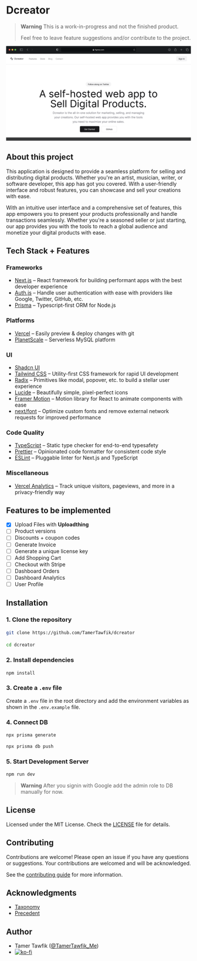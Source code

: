 # Dcreator

> **Warning**
> This is a work-in-progress and not the finished product.
>
> Feel free to leave feature suggestions and/or contribute to the project.

[![Dcreator](./public/hero-light.png)](https://example.com/)

## About this project

This application is designed to provide a seamless platform for selling and distributing digital products. Whether you're an artist, musician, writer, or software developer, this app has got you covered. With a user-friendly interface and robust features, you can showcase and sell your creations with ease.

With an intuitive user interface and a comprehensive set of features, this app empowers you to present your products professionally and handle transactions seamlessly. Whether you're a seasoned seller or just starting, our app provides you with the tools to reach a global audience and monetize your digital products with ease.

## Tech Stack + Features

### Frameworks

- [Next.js](https://nextjs.org/) – React framework for building performant apps with the best developer experience
- [Auth.js](https://authjs.dev/) – Handle user authentication with ease with providers like Google, Twitter, GitHub, etc.
- [Prisma](https://www.prisma.io/) – Typescript-first ORM for Node.js

### Platforms

- [Vercel](https://vercel.com/) – Easily preview & deploy changes with git
- [PlanetScale](https://planetscale.com/) – Serverless MySQL platform

### UI

- [Shadcn UI](https://ui.shadcn.com)
- [Tailwind CSS](https://tailwindcss.com/) – Utility-first CSS framework for rapid UI development
- [Radix](https://www.radix-ui.com/) – Primitives like modal, popover, etc. to build a stellar user experience
- [Lucide](https://lucide.dev/) – Beautifully simple, pixel-perfect icons
- [Framer Motion](https://framer.com/motion) – Motion library for React to animate components with ease
- [next/font](https://nextjs.org/docs/basic-features/font-optimization) – Optimize custom fonts and remove external network requests for improved performance

### Code Quality

- [TypeScript](https://www.typescriptlang.org/) – Static type checker for end-to-end typesafety
- [Prettier](https://prettier.io/) – Opinionated code formatter for consistent code style
- [ESLint](https://eslint.org/) – Pluggable linter for Next.js and TypeScript

### Miscellaneous

- [Vercel Analytics](https://vercel.com/analytics) – Track unique visitors, pageviews, and more in a privacy-friendly way

## Features to be implemented

- [x] Upload Files with **Uploadthing**
- [ ] Product versions
- [ ] Discounts + coupon codes
- [ ] Generate Invoice
- [ ] Generate a unique license key
- [ ] Add Shopping Cart
- [ ] Checkout with Stripe
- [ ] Dashboard Orders
- [ ] Dashboard Analytics
- [ ] User Profile

## Installation

### 1. Clone the repository

```bash
git clone https://github.com/TamerTawfik/dcreator

cd dcreator
```

### 2. Install dependencies

```bash
npm install
```

### 3. Create a `.env` file

Create a `.env` file in the root directory and add the environment variables as shown in the `.env.example` file.

### 4. Connect DB

```bash
npx prisma generate
```

```bash
npx prisma db push
```

### 5. Start Development Server

```bash
npm run dev
```

> **Warning**
> After you signin with Google add the admin role to DB manually for now.

## License

Licensed under the MIT License. Check the [LICENSE](./LICENSE) file for details.

## Contributing

Contributions are welcome! Please open an issue if you have any questions or suggestions. Your contributions are welcomed and will be acknowledged.

See the [contributing guide](./CONTRIBUTING.md) for more information.

## Acknowledgments

- [Taxonomy](https://tx.shadcn.com/)
- [Precedent](https://github.com/steven-tey/precedent)

## Author

- Tamer Tawfik ([@TamerTawfik_Me](https://twitter.com/TamerTawfik_Me))
- [![ko-fi](https://ko-fi.com/img/githubbutton_sm.svg)](https://ko-fi.com/J3J8O4ZG0)
